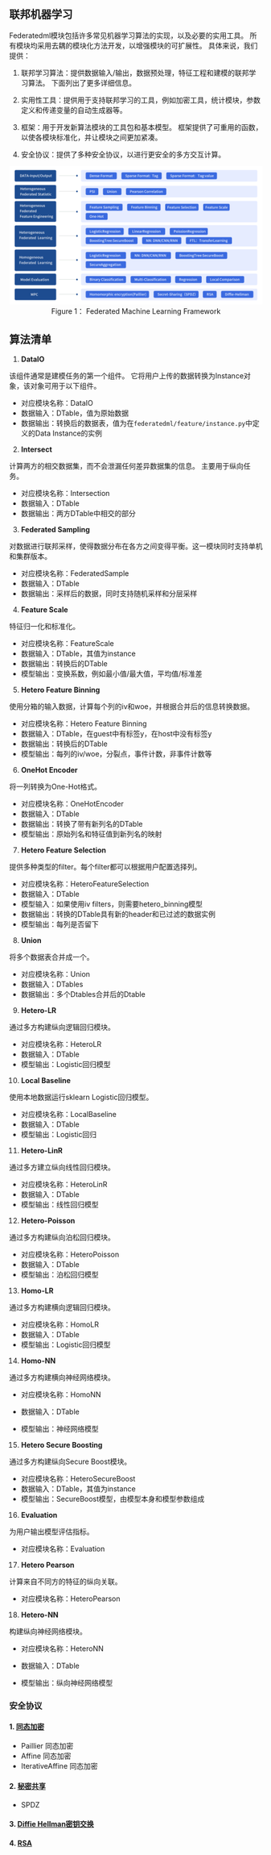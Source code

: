 ## 联邦机器学习

Federatedml模块包括许多常见机器学习算法的实现，以及必要的实用工具。 所有模块均采用去耦的模块化方法开发，以增强模块的可扩展性。 具体来说，我们提供：

1. 联邦学习算法：提供数据输入/输出，数据预处理，特征工程和建模的联邦学习算法。 下面列出了更多详细信息。

2. 实用性工具：提供用于支持联邦学习的工具，例如加密工具，统计模块，参数定义和传递变量的自动生成器等。

3. 框架：用于开发新算法模块的工具包和基本模型。 框架提供了可重用的函数，以使各模块标准化，并让模块之间更加紧凑。

4. 安全协议：提供了多种安全协议，以进行更安全的多方交互计算。


 <div style="text-align:center", align=center>
  <img src="../doc/images/federatedml_structure.png" alt="federatedml structure"/><br/>
  Figure 1： Federated Machine Learning Framework
</div>

## 算法清单

1. **DataIO**

该组件通常是建模任务的第一个组件。 它将用户上传的数据转换为Instance对象，该对象可用于以下组件。

+ 对应模块名称：DataIO
+ 数据输入：DTable，值为原始数据
+ 数据输出：转换后的数据表，值为在`federatedml/feature/instance.py`中定义的Data Instance的实例

2. **Intersect**

计算两方的相交数据集，而不会泄漏任何差异数据集的信息。 主要用于纵向任务。

+ 对应模块名称：Intersection
+ 数据输入：DTable
+ 数据输出：两方DTable中相交的部分

3. **Federated Sampling**

对数据进行联邦采样，使得数据分布在各方之间变得平衡。这一模块同时支持单机和集群版本。

+ 对应模块名称：FederatedSample
+ 数据输入：DTable
+ 数据输出：采样后的数据，同时支持随机采样和分层采样

4. **Feature Scale**

特征归一化和标准化。

+ 对应模块名称：FeatureScale
+ 数据输入：DTable，其值为instance
+ 数据输出：转换后的DTable
+ 模型输出：变换系数，例如最小值/最大值，平均值/标准差

5. **Hetero Feature Binning**

使用分箱的输入数据，计算每个列的iv和woe，并根据合并后的信息转换数据。

+ 对应模块名称：Hetero Feature Binning
+ 数据输入：DTable，在guest中有标签y，在host中没有标签y
+ 数据输出：转换后的DTable
+ 模型输出：每列的iv/woe，分裂点，事件计数，非事件计数等

6. **OneHot Encoder**

将一列转换为One-Hot格式。

+ 对应模块名称：OneHotEncoder
+ 数据输入：DTable
+ 数据输出：转换了带有新列名的DTable
+ 模型输出：原始列名和特征值到新列名的映射

7. **Hetero Feature Selection**

提供多种类型的filter。每个filter都可以根据用户配置选择列。

+ 对应模块名称：HeteroFeatureSelection
+ 数据输入：DTable
+ 模型输入：如果使用iv filters，则需要hetero_binning模型
+ 数据输出：转换的DTable具有新的header和已过滤的数据实例
+ 模型输出：每列是否留下

8. **Union**

将多个数据表合并成一个。

+ 对应模块名称：Union
+ 数据输入：DTables
+ 数据输出：多个Dtables合并后的Dtable

9. **Hetero-LR**

通过多方构建纵向逻辑回归模块。

+ 对应模块名称：HeteroLR
+ 数据输入：DTable
+ 模型输出：Logistic回归模型

10. **Local Baseline**

使用本地数据运行sklearn Logistic回归模型。

+ 对应模块名称：LocalBaseline
+ 数据输入：DTable
+ 模型输出：Logistic回归

11. **Hetero-LinR**

通过多方建立纵向线性回归模块。

+ 对应模块名称：HeteroLinR
+ 数据输入：DTable
+ 模型输出：线性回归模型

12. **Hetero-Poisson**

通过多方构建纵向泊松回归模块。

+ 对应模块名称：HeteroPoisson
+ 数据输入：DTable
+ 模型输出：泊松回归模型

13. **Homo-LR**

通过多方构建横向逻辑回归模块。

+ 对应模块名称：HomoLR
+ 数据输入：DTable
+ 模型输出：Logistic回归模型

14. **Homo-NN**

通过多方构建横向神经网络模块。

+ 对应模块名称：HomoNN

+ 数据输入：DTable
+ 模型输出：神经网络模型

15. **Hetero Secure Boosting**

通过多方构建纵向Secure Boost模块。

+ 对应模块名称：HeteroSecureBoost
+ 数据输入：DTable，其值为instance
+ 模型输出：SecureBoost模型，由模型本身和模型参数组成

16. **Evaluation**

为用户输出模型评估指标。

+ 对应模块名称：Evaluation

17. **Hetero Pearson**

计算来自不同方的特征的纵向关联。

+ 对应模块名称：HeteroPearson

18. **Hetero-NN**

构建纵向神经网络模块。

+ 对应模块名称：HeteroNN

+ 数据输入：DTable
+ 模型输出：纵向神经网络模型

### 安全协议
#### 1. [同态加密](./secureprotol/README.md)

- Paillier 同态加密
- Affine 同态加密
- IterativeAffine 同态加密

#### 2. [秘密共享](./secureprotol/README.md)

- SPDZ

#### 3. [Diffie Hellman密钥交换](./secureprotol/README.md)


#### 4. [RSA](./secureprotol/README.md)
